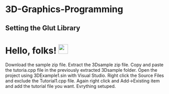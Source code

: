 # 3D-Graphics-Programming
## Setting the Glut Library
# Hello, folks! <img src="https://raw.githubusercontent.com/MartinHeinz/MartinHeinz/master/wave.gif" width="30px">
Download the sample zip file.
Extract the 3Dsample zip file.
Copy and paste the tutoria.cpp file in the previously extracted 3Dsample folder.
Open the project using 3DExample1.sin with Visual Studio.
Right click the Source Files and exclude the Tutorial1.cpp file.
Again right click and Add->Existing item and add the tutorial file you want.
Evrything setuped.
